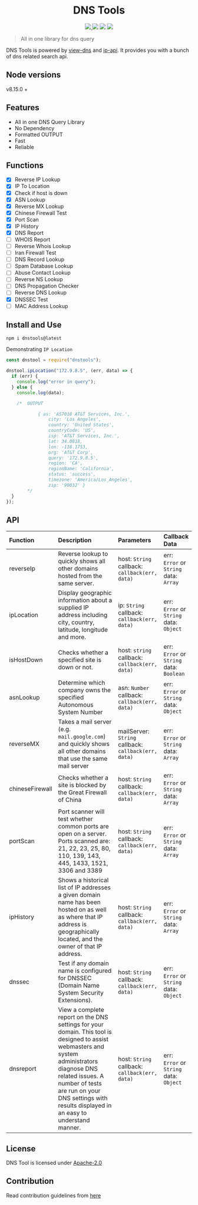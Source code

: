 <h1 align="center">
DNS Tools
</h1>

<p align="center">

<a href="https://travis-ci.org/tbhaxor/node-dnstools">
    <img src="https://img.shields.io/travis/tbhaxor/node-dnstools.svg?style=flat-square">
  </a>
    <img src="https://img.shields.io/npm/l/dnstools.svg?style=flat-square">
    <img src="https://img.shields.io/badge/Package%20Version-v2.0.0-yellow.svg?style=flat-square">
    <img src="https://img.shields.io/npm/dw/dnstools.svg?style=flat-square">
</p>

> All in one library for dns query

DNS Tools is powered by [view-dns](https://viewdns.info) and [ip-api](http://ip-api.com). It provides you with a bunch of dns related search api.

## Node versions

v8.15.0 +

## Features

- All in one DNS Query Library
- No Dependency
- Formatted OUTPUT
- Fast
- Reliable

## Functions

- [x] Reverse IP Lookup
- [x] IP To Location
- [x] Check if host is down
- [x] ASN Lookup
- [x] Reverse MX Lookup
- [x] Chinese Firewall Test
- [x] Port Scan
- [x] IP History
- [x] DNS Report
- [ ] WHOIS Report
- [ ] Reverse Whois Lookup
- [ ] Iran Firewall Test
- [ ] DNS Record Lookup
- [ ] Spam Database Lookup
- [ ] Abuse Contact Lookup
- [ ] Reverse NS Lookup
- [ ] DNS Propagation Checker
- [ ] Reverse DNS Lookup
- [x] DNSSEC Test
- [ ] MAC Address Lookup

## Install and Use

    npm i dnstools@latest

Demonstrating `IP Location`

```js
const dnstool = require("dnstools");

dnstool.ipLocation("172.9.8.5", (err, data) => {
  if (err) {
    console.log("error in query");
  } else {
    console.log(data);

    /*  OUTPUT

            { as: 'AS7018 AT&T Services, Inc.',
                city: 'Los Angeles',
                country: 'United States',
                countryCode: 'US',
                isp: 'AT&T Services, Inc.',
                lat: 34.0818,
                lon: -118.1753,
                org: 'AT&T Corp',
                query: '172.9.8.5',
                region: 'CA',
                regionName: 'California',
                status: 'success',
                timezone: 'America/Los_Angeles',
                zip: '90032' }
        */
  }
});
```

## API

| Function        | Description                                                                                                                                                                                                                                                          | Parameters                                                | Callback Data                                 |
| :-------------- | :------------------------------------------------------------------------------------------------------------------------------------------------------------------------------------------------------------------------------------------------------------------- | :-------------------------------------------------------- | :-------------------------------------------- |
| reverseIp       | Reverse lookup to quickly shows all other domains hosted from the same server.                                                                                                                                                                                       | host: `String` <br> callback: `callback(err, data)`       | err: `Error` or `String` <br> data: `Array`   |
| ipLocation      | Display geographic information about a supplied IP address including city, country, latitude, longitude and more.                                                                                                                                                    | ip: `String` <br> callback: `callback(err, data)`         | err: `Error` or `String` <br> data: `Object`  |
| isHostDown      | Checks whether a specified site is down or not.                                                                                                                                                                                                                      | host: `string` <br> callback: `callback(err, data)`       | err: `Error` or `String` <br> data: `Boolean` |
| asnLookup       | Determine which company owns the specified Autonomous System Number                                                                                                                                                                                                  | asn: `Number` <br> callback: `callback(err, data)`        | err: `Error` or `String` <br> data: `Object`  |
| reverseMX       | Takes a mail server (e.g. `mail.google.com`) and quickly shows all other domains that use the same mail server                                                                                                                                                       | mailServer: `String` <br> callback: `callback(err, data)` | err: `Error` or `String` <br> data: `Array`   |
| chineseFirewall | Checks whether a site is blocked by the Great Firewall of China                                                                                                                                                                                                      | host: `String` <br> callback: `callback(err, data)`       | err: `Error` or `String` <br> data: `Array`   |
| portScan        | Port scanner will test whether common ports are open on a server. Ports scanned are: 21, 22, 23, 25, 80, 110, 139, 143, 445, 1433, 1521, 3306 and 3389                                                                                                               | host: `String` <br> callback: `callback(err, data)`       | err: `Error` or `String` <br> data: `Array`   |
| ipHistory       | Shows a historical list of IP addresses a given domain name has been hosted on as well as where that IP address is geographically located, and the owner of that IP address.                                                                                         | host: `String` <br> callback: `callback(err, data)`       | err: `Error` or `String` <br> data: `Array`   |
| dnssec          | Test if any domain name is configured for DNSSEC (Domain Name System Security Extensions).                                                                                                                                                                           | host: `String` <br> callback: `callback(err, data)`       | err: `Error` or `String` <br> data: `Object`  |
| dnsreport       | View a complete report on the DNS settings for your domain. This tool is designed to assist webmasters and system administrators diagnose DNS related issues. A number of tests are run on your DNS settings with results displayed in an easy to understand manner. | host: `String` <br> callback: `callback(err, data)`       | err: `Error` or `String` <br> data: `Object`  |

## License

DNS Tool is licensed under [Apache-2.0](https://github.com/tbhaxor/dnstools/blob/master/LICENSE)

## Contribution

Read contribution guidelines from [here](https://github.com/tbhaxor/dnstools/blob/master/CONTRIBUTING.md)

